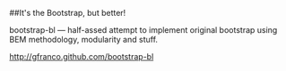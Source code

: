 ##It's the Bootstrap, but better!

bootstrap-bl — half-assed attempt to implement original bootstrap using BEM methodology, modularity and stuff.

http://gfranco.github.com/bootstrap-bl